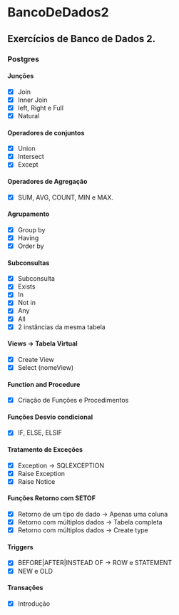 # BancoDeDados2

## Exercícios de Banco de Dados 2.
### Postgres
#### Junções
- [x] Join
- [x] Inner Join
- [x] left, Right e Full
- [x] Natural
#### Operadores de conjuntos
- [x] Union
- [x] Intersect
- [x] Except
#### Operadores de Agregação
- [x] SUM, AVG, COUNT, MIN e MAX.
#### Agrupamento
- [x] Group by
- [x] Having 
- [x] Order by
#### Subconsultas
- [x] Subconsulta
- [x] Exists
- [x] In
- [x] Not in
- [x] Any
- [x] All
- [x] 2 instâncias da mesma tabela
#### Views -> Tabela Virtual
- [x] Create View
- [x] Select (nomeView)
#### Function and Procedure
- [x] Criação de Funções e Procedimentos
#### Funções Desvio condicional 
- [x] IF, ELSE, ELSIF
#### Tratamento de Exceções
- [x] Exception -> SQLEXCEPTION
- [x] Raise Exception
- [x] Raise Notice
#### Funções Retorno com SETOF
- [x] Retorno de um tipo de dado -> Apenas uma coluna
- [x] Retorno com múltiplos dados -> Tabela completa
- [x] Retorno com múltiplos dados -> Create type
#### Triggers
- [x] BEFORE|AFTER|INSTEAD OF -> ROW e STATEMENT
- [x] NEW e OLD
#### Transações
- [x] Introdução

